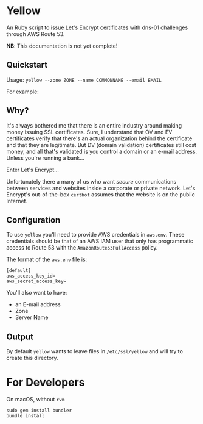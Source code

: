 # Yellow

An Ruby script to issue Let's Encrypt certificates with dns-01 challenges through AWS Route 53.

**NB**:  This documentation is not yet complete!

## Quickstart

Usage:  `yellow --zone ZONE --name COMMONNAME --email EMAIL`

For example:

## Why?

It's always bothered me that there is an entire industry around making money issuing SSL certificates.  Sure, I understand that OV and EV certificates verify that there's an actual organization behind the certificate and that they are legitimate.  But DV (domain validation) certificates still cost money, and all that's validated is you control a domain or an e-mail address.  Unless you're running a bank...

Enter Let's Encrypt...

Unfortunately there a many of us who want _secure_ communications between services and websites inside a corporate or private network.  Let's Encrypt's out-of-the-box `certbot` assumes that the website is on the public Internet.

## Configuration

To use `yellow` you'll need to provide AWS credentials in `aws.env`.  These credentials should be that of an AWS IAM user that only has programmatic access to Route 53 with the `AmazonRoute53FullAccess` policy.

The format of the `aws.env` file is:

```
[default]
aws_access_key_id=
aws_secret_access_key=
```

You'll also want to have:

* an E-mail address
* Zone
* Server Name

## Output

By default `yellow` wants to leave files in `/etc/ssl/yellow` and will try to create this directory.  

# For Developers

On macOS, without `rvm`

```
sudo gem install bundler
bundle install
```